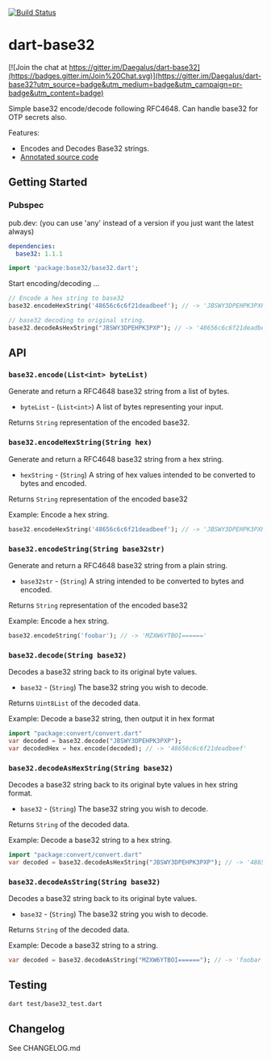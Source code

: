 [![Build Status](https://travis-ci.org/Daegalus/dart-base32.svg?branch=master)](https://travis-ci.org/Daegalus/dart-base32)

# dart-base32

[![Join the chat at https://gitter.im/Daegalus/dart-base32](https://badges.gitter.im/Join%20Chat.svg)](https://gitter.im/Daegalus/dart-base32?utm_source=badge&utm_medium=badge&utm_campaign=pr-badge&utm_content=badge)

Simple base32 encode/decode following RFC4648. Can handle base32 for OTP secrets also.

Features:

* Encodes and Decodes Base32 strings.
* [Annotated source code](https://daegalus.github.com/annotated/dart-base32/base32/base32.html)

## Getting Started

### Pubspec

pub.dev: (you can use 'any' instead of a version if you just want the latest always)

```yaml
dependencies:
  base32: 1.1.1
```

```dart
import 'package:base32/base32.dart';
```

Start encoding/decoding ...

```dart
// Encode a hex string to base32
base32.encodeHexString('48656c6c6f21deadbeef'); // -> 'JBSWY3DPEHPK3PXP'

// base32 decoding to original string.
base32.decodeAsHexString("JBSWY3DPEHPK3PXP"); // -> '48656c6c6f21deadbeef'
```

## API

### `base32.encode(List<int> byteList)`

Generate and return a RFC4648 base32 string from a list of bytes.

* `byteList` - (`List<int>`) A list of bytes representing your input.

Returns `String` representation of the encoded base32.

### `base32.encodeHexString(String hex)`

Generate and return a RFC4648 base32 string from a hex string.

* `hexString` - (`String`) A string of hex values intended to be converted to bytes and encoded.

Returns `String` representation of the encoded base32

Example: Encode a hex string.

```dart
base32.encodeHexString('48656c6c6f21deadbeef'); // -> 'JBSWY3DPEHPK3PXP'
```

### `base32.encodeString(String base32str)`

Generate and return a RFC4648 base32 string from a plain string.

* `base32str` - (`String`) A string intended to be converted to bytes and encoded.

Returns `String` representation of the encoded base32

Example: Encode a hex string.

```dart
base32.encodeString('foobar'); // -> 'MZXW6YTBOI======'
```

### `base32.decode(String base32)`

Decodes a base32 string back to its original byte values.

* `base32` - (`String`) The base32 string you wish to decode.

Returns `Uint8List` of the decoded data.

Example: Decode a base32 string, then output it in hex format

```dart
import "package:convert/convert.dart"
var decoded = base32.decode("JBSWY3DPEHPK3PXP");
var decodedHex = hex.encode(decoded); // -> '48656c6c6f21deadbeef'
```

### `base32.decodeAsHexString(String base32)`

Decodes a base32 string back to its original byte values in hex string format.

* `base32` - (`String`) The base32 string you wish to decode.

Returns `String` of the decoded data.

Example: Decode a base32 string to a hex string.

```dart
import "package:convert/convert.dart"
var decoded = base32.decodeAsHexString("JBSWY3DPEHPK3PXP"); // -> '48656c6c6f21deadbeef'
```

### `base32.decodeAsString(String base32)`

Decodes a base32 string back to its original byte values.

* `base32` - (`String`) The base32 string you wish to decode.

Returns `String` of the decoded data.

Example: Decode a base32 string to a string.

```dart
var decoded = base32.decodeAsString("MZXW6YTBOI======"); // -> 'foobar'
```

## Testing

```bash
dart test/base32_test.dart
```

## Changelog

See CHANGELOG.md
